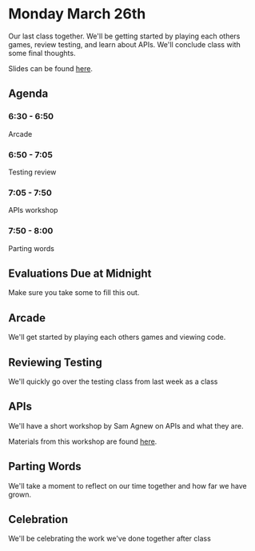 # Monday March 26th
Our last class together. We'll be getting started by playing each others games, review testing, and learn about APIs. We'll conclude class with some final thoughts.

Slides can be found [here](http://jessicagarson.com/NYU-Intro-to-Python-March-26/).

## Agenda
### 6:30 - 6:50
Arcade
### 6:50 - 7:05
Testing review
### 7:05 - 7:50
APIs workshop
### 7:50 - 8:00
Parting words  

## Evaluations Due at Midnight
Make sure you take some to fill this out.

## Arcade
We'll get started by playing each others games and viewing code.

## Reviewing Testing
We'll quickly go over the testing class from last week as a class

## APIs
We'll have a short workshop by Sam Agnew on APIs and what they are.

Materials from this workshop are found [here](https://github.com/sagnew/APIs-101-workshop/).

## Parting Words
We'll take a moment to reflect on our time together and how far we have grown.

## Celebration
We'll be celebrating the work we've done together after class
